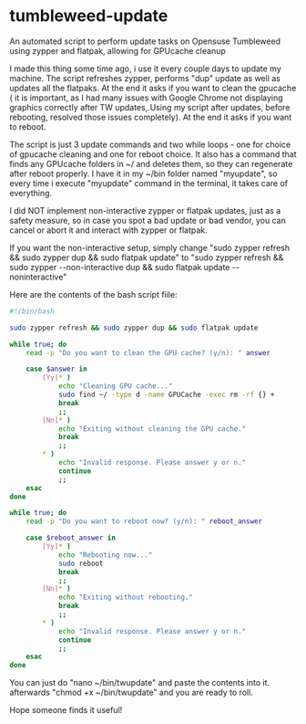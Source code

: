 # tumbleweed-update
An automated script to perform update tasks on Opensuse Tumbleweed using zypper and flatpak, allowing for GPUcache cleanup

I made this thing some time ago, i use it every couple days to update my machine. The script refreshes zypper, performs "dup" update as well as updates all the flatpaks. At the end it asks if you want to clean the gpucache ( it is important, as I had many issues with Google Chrome not displaying graphics correctly after TW updates,.Using my script after updates, before rebooting, resolved those issues completely). At the end it asks if you want to reboot.

The script is just 3 update commands and two while loops - one for choice of gpucache cleaning and one for reboot choice. It also has a command that finds any GPUcache folders in ~/ and deletes them, so they can regenerate after reboot properly. I have it in my ~/bin folder named "myupdate", so every time i execute "myupdate" command in the terminal, it takes care of everything.

I did NOT implement non-interactive zypper or flatpak updates, just as a safety measure, so in case you spot a bad update or bad vendor, you can cancel or abort it and interact with zypper or flatpak.

If you want the non-interactive setup, simply change "sudo zypper refresh && sudo zypper dup && sudo flatpak update" to "sudo zypper refresh && sudo zypper --non-interactive dup && sudo flatpak update --noninteractive"

Here are the contents of the bash script fiile:
```bash
#!/bin/bash

sudo zypper refresh && sudo zypper dup && sudo flatpak update

while true; do
    read -p "Do you want to clean the GPU cache? (y/n): " answer

    case $answer in
        [Yy]* )
            echo "Cleaning GPU cache..."
            sudo find ~/ -type d -name GPUCache -exec rm -rf {} +
            break
            ;;
        [Nn]* )
            echo "Exiting without cleaning the GPU cache."
            break
            ;;
        * )
            echo "Invalid response. Please answer y or n."
            continue
            ;;
    esac
done

while true; do
    read -p "Do you want to reboot now? (y/n): " reboot_answer

    case $reboot_answer in
        [Yy]* )
            echo "Rebooting now..."
            sudo reboot
            break
            ;;
        [Nn]* )
            echo "Exiting without rebooting."
            break
            ;;
        * )
            echo "Invalid response. Please answer y or n."
            continue
            ;;
    esac
done
```


You can just do "nano ~/bin/twupdate" and paste the contents into it. afterwards "chmod +x ~/bin/twupdate" and you are ready to roll.

Hope someone finds it useful!
